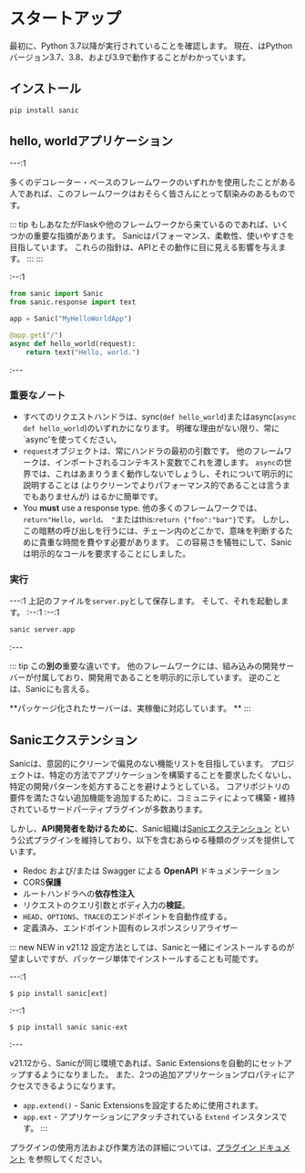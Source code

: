 # スタートアップ

最初に、Python 3.7以降が実行されていることを確認します。 現在、はPythonバージョン3.7、3.8、および3.9で動作することがわかっています。

## インストール

```bash
pip install sanic
```

## hello, worldアプリケーション

---:1

多くのデコレーター・ベースのフレームワークのいずれかを使用したことがある人であれば、このフレームワークはおそらく皆さんにとって馴染みのあるものです。

::: tip 
もしあなたがFlaskや他のフレームワークから来ているのであれば、いくつかの重要な指摘があります。 Sanicはパフォーマンス、柔軟性、使いやすさを目指しています。 これらの指針は、APIとその動作に目に見える影響を与えます。
::: :::



:--:1

```python
from sanic import Sanic
from sanic.response import text

app = Sanic("MyHelloWorldApp")

@app.get("/")
async def hello_world(request):
    return text("Hello, world.")
```

:---

### 重要なノート

- すべてのリクエストハンドラは、sync(`def hello_world`)またはasync(`async def hello_world`)のいずれかになります。 明確な理由がない限り、常に`async'を使ってください。
- `request`オブジェクトは、常にハンドラの最初の引数です。 他のフレームワークは、インポートされるコンテキスト変数でこれを渡します。 `async`の世界では、これはあまりうまく動作しないでしょうし、それについて明示的に説明することは (よりクリーンでよりパフォーマンス的であることは言うまでもありませんが) はるかに簡単です。
- You **must** use a response type. 他の多くのフレームワークでは、`return"Hello, world。 "`またはthis:`return {"foo":"bar"}`です。 しかし、この暗黙の呼び出しを行うには、チェーン内のどこかで、意味を判断するために貴重な時間を費やす必要があります。 この容易さを犠牲にして、Sanicは明示的なコールを要求することにしました。

### 実行

---:1 上記のファイルを`server.py`として保存します。 そして、それを起動します。 :--:1 :--:1
```bash
sanic server.app
```
:---

::: tip この**別の**重要な違いです。 他のフレームワークには、組み込みの開発サーバーが付属しており、開発用であることを明示的に示しています。 逆のことは、Sanicにも言える。

**パッケージ化されたサーバーは、実稼働に対応しています。 ** :::

## Sanicエクステンション

Sanicは、意図的にクリーンで偏見のない機能リストを目指しています。 プロジェクトは、特定の方法でアプリケーションを構築することを要求したくないし、特定の開発パターンを処方することを避けようとしている。 コアリポジトリの要件を満たさない追加機能を追加するために、コミュニティによって構築・維持されているサードパーティプラグインが多数あります。

しかし、**API開発者を助けるために**、Sanic組織は[Sanicエクステンション](../plugins/sanic-ext/getting-started.md) という公式プラグインを維持しており、以下を含むあらゆる種類のグッズを提供しています。

- Redoc および/または Swagger による **OpenAPI** ドキュメンテーション
- CORS**保護**
- ルートハンドラへの**依存性注入**
- リクエストのクエリ引数とボディ入力の**検証**。
- `HEAD`、`OPTIONS`、`TRACE`のエンドポイントを自動作成する。
- 定義済み、エンドポイント固有のレスポンスシリアライザー

::: new NEW in v21.12 設定方法としては、Sanicと一緒にインストールするのが望ましいですが、パッケージ単体でインストールすることも可能です。

---:1
```
$ pip install sanic[ext]
```
:--:1
```
$ pip install sanic sanic-ext
```
:---

v21.12から、Sanicが同じ環境であれば、Sanic Extensionsを自動的にセットアップするようになりました。 また、2つの追加アプリケーションプロパティにアクセスできるようになります。

- `app.extend()` - Sanic Extensionsを設定するために使用されます。
- `app.ext` - アプリケーションにアタッチされている `Extend` インスタンスです。 :::

プラグインの使用方法および作業方法の詳細については、[プラグイン ドキュメント](../plugins/sanic-ext/getting-started.md) を参照してください。
